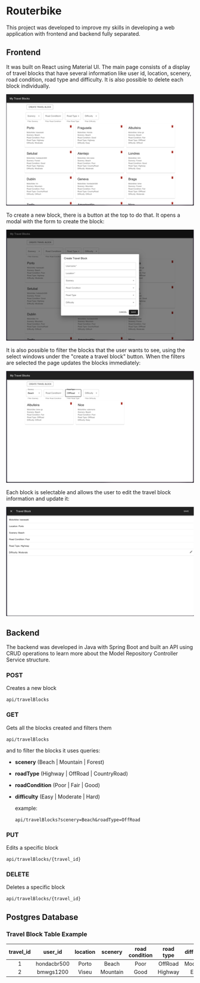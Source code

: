 # Routerbike

This project was developed to improve my skills in developing a web application with frontend and backend fully separated.

## Frontend

It was built on React using Material UI. The main page consists of a display of travel blocks that have several information like user id, location, scenery, road condition, road type and difficulty. It is also possible to delete each block individually.

![main](../main.png)


To create a new block, there is a button at the top to do that. It opens a modal with the form to create the block:

![create](../create.png)

It is also possible to filter the blocks that the user wants to see, using the select windows under the "create a travel block" button. When the filters are selected the page updates the blocks immediately: 

![filter](../filter.png)

Each block is selectable and allows the user to edit the travel block information and update it:

![update](../update.png)

## Backend

The backend was developed in Java with Spring Boot and built an API using CRUD operations to learn more about the Model Repository Controller Service structure.

### POST

Creates a new block

    api/travelBlocks

### GET

Gets all the blocks created and filters them

    api/travelBlocks

and to filter the blocks it uses queries:
- **scenery** (Beach | Mountain | Forest)
- **roadType** (Highway | OffRoad | CountryRoad)
- **roadCondition** (Poor | Fair | Good)
- **difficulty** (Easy | Moderate | Hard)

  example:

      api/travelBlocks?scenery=Beach&roadType=OffRoad

### PUT

Edits a specific block

    api/travelBlocks/{travel_id}
   
### DELETE

Deletes a specific block

    api/travelBlocks/{travel_id}

## Postgres Database

### Travel Block Table Example

| travel_id  | user_id     | location     | scenery     | road condition  | road type   | difficulty      |
|:----------:|:-----------:| :-----------:| :---------: |:---------------:| :----------:| :-------------: |
| 1          | hondacbr500 | Porto        | Beach       | Poor            | OffRoad     | Moderate        |
| 2          | bmwgs1200   | Viseu        | Mountain    | Good            | Highway     | Easy            |




